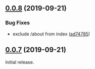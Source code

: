 ## [0.0.8](https://github.com/eunjae-lee/gatsby-theme-mdx-tailwind-blog/compare/v0.0.7...v0.0.8) (2019-09-21)


### Bug Fixes

* exclude /about from index ([ad74785](https://github.com/eunjae-lee/gatsby-theme-mdx-tailwind-blog/commit/ad74785))



## [0.0.7](https://github.com/eunjae-lee/gatsby-theme-mdx-tailwind-blog/compare/v0.0.6...v0.0.7) (2019-09-21)

Initial release.
